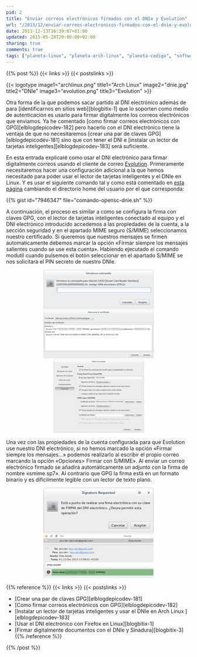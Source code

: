 ```yaml
---
pid: 2
title: "Enviar correos electrónicos firmados con el DNIe y Evolution"
url: "/2013/12/enviar-correos-electronicos-firmados-con-el-dnie-y-evolution/"
date: 2013-12-13T16:39:07+01:00
updated: 2015-05-28T20:00:00+02:00
sharing: true
comments: true
tags: ["planeta-linux", "planeta-arch-linux", "planeta-codigo", "software-libre", "hardware", "software"]
---
```


{{% post %}}
{{< links >}}
{{< postslinks >}}

{{< logotype image1="archlinux.png" title1="Arch Linux" image2="dnie.jpg" title2="DNIe" image3="evolution.png" title3="Evolution" >}}

Otra forma de la que podemos sacar partido al DNI electrónico además de para [identificarnos en sitios web][blogbitix-1] que lo soporten como medio de autenticación es usarlo para firmar digitalmente los correos electrónicos que enviamos. Ya he comentado [como firmar correos electrónicos con GPG][elblogdepicodev-182] pero hacerlo con el DNI electrónico tiene la ventaja de que no necesitaremos [crear una par de claves GPG][elblogdepicodev-181] sino que con tener el DNI e [instalar un lector de tarjetas inteligentes][elblogdepicodev-183] será suficiente.

En esta entrada explicaré como usar el DNI electrónico para firmar digitalmente correos usando el cliente de correo [Evolution](https://projects.gnome.org/evolution/). Primeramente necesitaremos hacer una configuración adicional a la que hemos necesitado para poder usar el lector de tarjetas inteligentes y el DNIe en Linux. Y es usar el siguiente comando tal y como está comentado en [esta página](https://forja.cenatic.es/plugins/mediawiki/wiki/opendnie/index.php/Documentacion_Aplicaciones_Evolution#Configuraci.C3.B3n_del_DNIe_en_el_cliente_de_correo_Evolution) cambiando el directorio home del usuario por el que corresponda:

{{% gist id="7946347" file="comando-opensc-dnie.sh" %}}

A continuación, el proceso es similar a como se configura la firma con claves GPG, con el lector de tarjetas inteligentes conectado al equipo y el DNI electrónico introducido accedemos a las propiedades de la cuenta, a la sección seguridad y en el apartado MIME seguro (S/MIME) seleccionamos nuestro certificado. Si queremos que nuestros mensajes se firmen automaticamente debemos marcar la opción «Firmar siempre los mensajes salientes cuando se use esta cuenta». Habiendo ejecutado el comando modutil cuando pulsemos el botón seleccionar en el apartado S/MIME se nos solicitará el PIN secreto de nuestro DNIe.

<div class="media" style="text-align: center;">
    <a href="assets/images/custom/posts/2/pin.png" title="Diálogo de solicitud de PIN con el DNIe" data-gallery><img src="assets/images/custom/posts/2/pin-thumb.png" alt="Diálogo de solicitud de PIN con el DNIe" title="Diálogo de solicitud de PIN con el DNIe"></a>
    <a href="assets/images/custom/posts/2/seleccion-certificado.png" title="Selección de certificado digital con el DNIe" data-gallery><img src="assets/images/custom/posts/2/seleccion-certificado-thumb.png" alt="Selección de certificado digital con el DNIe" title="Selección de certificado digital con el DNIe"></a>
    <a href="assets/images/custom/posts/2/seguridad-evolution.png" title="Diálogo de preferencias de seguridad de Evolution para el DNIe" data-gallery><img src="assets/images/custom/posts/2/seguridad-evolution-thumb.png" alt="Diálogo de preferencias de seguridad de Evolution para el DNIe" title="Diálogo de preferencias de seguridad de Evolution para el DNIe"></a>
</div>

Una vez con las propiedades de la cuenta configurada para que Evolution use nuestro DNI electrónico, si no hemos marcado la opción «Firmar siempre los mensajes...» podemos realizarlo al escribir el propio correo marcando la opción «Opciones> Firmar con S/MIME». Al enviar un correo electrónico firmado se añadirá automáticamente un adjunto con la firma de nombre «smime.sp7». Al contrario que GPG la firma está en un formato binario y es dificilmente legible con un lector de texto plano.

<div class="media" style="text-align: center;">
    <a href="assets/images/custom/posts/2/confimacion-firma.png" title="Confirmación de firma digital con el DNIe" data-gallery><img src="assets/images/custom/posts/2/confimacion-firma-thumb.png" alt="Confirmación de firma digital con el DNIe" title="Confirmación de firma digital con el DNIe"></a>
    <a href="assets/images/custom/posts/2/mensaje-firmado-dnie.png" title="Mensaje firmado con el DNIe" data-gallery><img src="assets/images/custom/posts/2/mensaje-firmado-dnie-thumb.png" alt="Mensaje firmado con el DNIe" title="Mensaje firmado con el DNIe"></a>
</div>

{{% reference %}}
{{< links >}}
{{< postslinks >}}
* [Crear una par de claves GPG][elblogdepicodev-181]
* [Como firmar correos electrónicos con GPG][elblogdepicodev-182]
* [Instalar un lector de tarjetas inteligentes y usar el DNIe en Arch Linux ][elblogdepicodev-183]
* [Usar el DNI electrónico con Firefox en Linux][blogbitix-1]
* [Firmar digitalmente documentos con el DNIe y Sinadura][blogbitix-3]
{{% /reference %}}

{{% /post %}}
